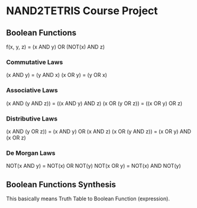 # NAND2TETRIS Course Project

## Boolean Functions

f(x, y, z) = (x AND y) OR (NOT(x) AND z)

### Commutative Laws

(x AND y) = (y AND x)
(x OR y) = (y OR x)

### Associative Laws

(x AND (y AND z)) = ((x AND y) AND z)
(x OR (y OR z)) = ((x OR y) OR z)

### Distributive Laws

(x AND (y OR z)) = (x AND y) OR (x AND z)
(x OR (y AND z)) = (x OR y) AND (x OR z)

### De Morgan Laws

NOT(x AND y) = NOT(x) OR NOT(y)
NOT(x OR y) = NOT(x) AND NOT(y)

## Boolean Functions Synthesis

This basically means Truth Table to Boolean Function (expression).
